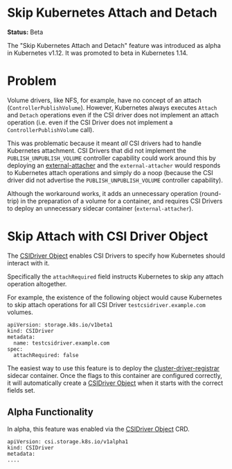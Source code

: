 # Skip Kubernetes Attach and Detach

**Status:** Beta

The "Skip Kubernetes Attach and Detach" feature was introduced as alpha in Kubernetes v1.12. It was promoted to beta in Kubernetes 1.14.

# Problem

Volume drivers, like NFS, for example, have no concept of an attach (`ControllerPublishVolume`). However, Kubernetes always executes `Attach` and `Detach` operations even if the CSI driver does not implement an attach operation (i.e. even if the CSI Driver does not implement a `ControllerPublishVolume` call).

This was problematic because it meant *all* CSI drivers had to handle Kubernetes attachment. CSI Drivers that did not implement the `PUBLISH_UNPUBLISH_VOLUME` controller capability could work around this by deploying an [external-attacher](external-attacher.md) and the `external-attacher` would responds to Kubernetes attach operations and simply do a noop (because the CSI driver did not advertise the `PUBLISH_UNPUBLISH_VOLUME` controller capability).

Although the workaround works, it adds an unnecessary operation (round-trip) in the preparation of a volume for a container, and requires CSI Drivers to deploy an unnecessary sidecar container (`external-attacher`).

# Skip Attach with CSI Driver Object

The [CSIDriver Object](csi-driver-object.md) enables CSI Drivers to specify how Kubernetes should interact with it.

Specifically the `attachRequired` field instructs Kubernetes to skip any attach operation altogether.

For example, the existence of the following object would cause Kubernetes to skip attach operations for all CSI Driver `testcsidriver.example.com` volumes.

```
apiVersion: storage.k8s.io/v1beta1
kind: CSIDriver
metadata:
  name: testcsidriver.example.com
spec:
  attachRequired: false
```

The easiest way to use this feature is to deploy the [cluster-driver-registrar](cluster-driver-registrar.md) sidecar container. Once the flags to this container are configured correctly, it will automatically create a [CSIDriver Object](csi-driver-object.md) when it starts with the correct fields set.

## Alpha Functionality
In alpha, this feature was enabled via the [CSIDriver Object](csi-driver-object.md) CRD.

```
apiVersion: csi.storage.k8s.io/v1alpha1
kind: CSIDriver
metadata:
....
```
